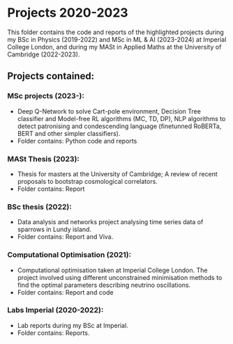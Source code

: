 # Projects 2020-2023
This folder contains the code and reports of the highlighted projects during my BSc in Physics (2019-2022) and MSc in ML & AI (2023-2024) at Imperial College London, and during my MASt in Applied Maths at the University of Cambridge (2022-2023).

## Projects contained:

### MSc projects (2023-):
- Deep Q-Network to solve Cart-pole environment, Decision Tree classifier and Model-free RL algorithms (MC, TD, DP), NLP algorithms to detect patronising and condescending language (finetunned RoBERTa, BERT and other simpler classifiers).
- Folder contains: Python code and reports

### MASt Thesis (2023):
- Thesis for masters at the University of Cambridge; A review of recent proposals to bootstrap cosmological correlators.
- Folder contains: Report

### BSc thesis (2022):
- Data analysis and networks project analysing time series data of sparrows in Lundy island.
- Folder contains: Report and Viva.

### Computational Optimisation (2021):
- Computational optimisation taken at Imperial College London. The project involved using different unconstrained minimisation methods to find the optimal parameters describing neutrino oscillations.
- Folder contains: Report and code

### Labs Imperial (2020-2022):
- Lab reports during my BSc at Imperial.
- Folder contains: Reports.

